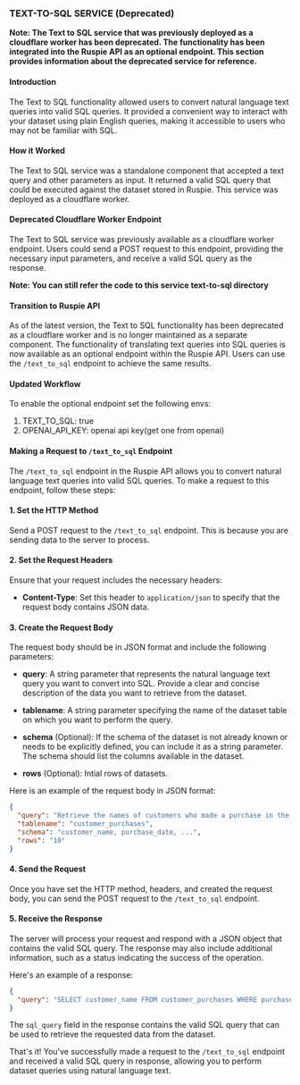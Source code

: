 ### TEXT-TO-SQL SERVICE (Deprecated)

**Note: The Text to SQL service that was previously deployed as a cloudflare worker has been deprecated. The functionality has been integrated into the Ruspie API as an optional endpoint. This section provides information about the deprecated service for reference.**

#### Introduction

The Text to SQL functionality allowed users to convert natural language text queries into valid SQL queries. It provided a convenient way to interact with your dataset using plain English queries, making it accessible to users who may not be familiar with SQL.

#### How it Worked

The Text to SQL service was a standalone component that accepted a text query and other parameters as input. It returned a valid SQL query that could be executed against the dataset stored in Ruspie. This service was deployed as a cloudflare worker.

#### Deprecated Cloudflare Worker Endpoint

The Text to SQL service was previously available as a cloudflare worker endpoint. Users could send a POST request to this endpoint, providing the necessary input parameters, and receive a valid SQL query as the response.

**Note: You can still refer the code to this service text-to-sql directory**

#### Transition to Ruspie API

As of the latest version, the Text to SQL functionality has been deprecated as a cloudflare worker and is no longer maintained as a separate component. The functionality of translating text queries into SQL queries is now available as an optional endpoint within the Ruspie API. Users can use the `/text_to_sql` endpoint to achieve the same results.

#### Updated Workflow

To enable the optional endpoint set the following envs:

1. TEXT_TO_SQL: true
2. OPENAI_API_KEY: openai api key(get one from openai)

#### Making a Request to `/text_to_sql` Endpoint

The `/text_to_sql` endpoint in the Ruspie API allows you to convert natural language text queries into valid SQL queries. To make a request to this endpoint, follow these steps:

#### 1. Set the HTTP Method

Send a POST request to the `/text_to_sql` endpoint. This is because you are sending data to the server to process.

#### 2. Set the Request Headers

Ensure that your request includes the necessary headers:

- **Content-Type**: Set this header to `application/json` to specify that the request body contains JSON data.

#### 3. Create the Request Body

The request body should be in JSON format and include the following parameters:

- **query**: A string parameter that represents the natural language text query you want to convert into SQL. Provide a clear and concise description of the data you want to retrieve from the dataset.

- **tablename**: A string parameter specifying the name of the dataset table on which you want to perform the query.

- **schema** (Optional): If the schema of the dataset is not already known or needs to be explicitly defined, you can include it as a string parameter. The schema should list the columns available in the dataset.

- **rows** (Optional): Intial rows of datasets.

Here is an example of the request body in JSON format:

```json
{
  "query": "Retrieve the names of customers who made a purchase in the last month",
  "tablename": "customer_purchases",
  "schema": "customer_name, purchase_date, ...",
  "rows": "10"
}
```

#### 4. Send the Request

Once you have set the HTTP method, headers, and created the request body, you can send the POST request to the `/text_to_sql` endpoint.

#### 5. Receive the Response

The server will process your request and respond with a JSON object that contains the valid SQL query. The response may also include additional information, such as a status indicating the success of the operation.

Here's an example of a response:

```json
{
  "query": "SELECT customer_name FROM customer_purchases WHERE purchase_date >= '2023-09-01'"
}
```

The `sql_query` field in the response contains the valid SQL query that can be used to retrieve the requested data from the dataset.

That's it! You've successfully made a request to the `/text_to_sql` endpoint and received a valid SQL query in response, allowing you to perform dataset queries using natural language text.
